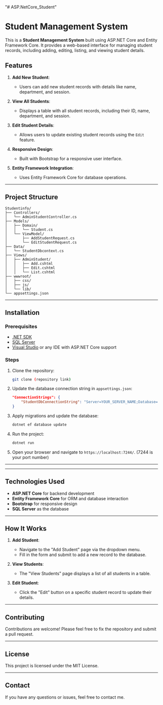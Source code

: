 "# ASP.NetCore_Student" 

# Student Management System

This is a **Student Management System** built using ASP.NET Core and Entity Framework Core. It provides a web-based interface for managing student records, including adding, editing, listing, and viewing student details.

## Features

1. **Add New Student**:
   - Users can add new student records with details like name, department, and session.

2. **View All Students**:
   - Displays a table with all student records, including their ID, name, department, and session.

3. **Edit Student Details**:
   - Allows users to update existing student records using the `Edit` feature.

4. **Responsive Design**:
   - Built with Bootstrap for a responsive user interface.

5. **Entity Framework Integration**:
   - Uses Entity Framework Core for database operations.

---

## Project Structure

```plaintext
Studentinfo/
├── Controllers/
│   └── AdminStudentController.cs
├── Models/
│   ├── Domain/
│   │   └── Student.cs
│   └── ViewModel/
│       ├── AddStudentRequest.cs
│       └── EditStudentRequest.cs
├── Data/
│   └── StudentDbcontext.cs
├── Views/
│   ├── AdminStudent/
│   │   ├── Add.cshtml
│   │   ├── Edit.cshtml
│   │   └── List.cshtml
├── wwwroot/
│   ├── css/
│   ├── js/
│   └── lib/
└── appsettings.json
```

---

## Installation

### Prerequisites

- [.NET SDK](https://dotnet.microsoft.com/download)
- [SQL Server](https://www.microsoft.com/en-us/sql-server/sql-server-downloads)
- [Visual Studio](https://visualstudio.microsoft.com/) or any IDE with ASP.NET Core support

### Steps

1. Clone the repository:
   ```bash
   git clone (repository link)
   ```

2. Update the database connection string in `appsettings.json`:
   ```json
   "ConnectionStrings": {
       "StudentDbConnectionString": "Server=YOUR_SERVER_NAME;Database=StudentDb;Trusted_Connection=True;TrustServerCertificate=Yes;"
   }
   ```

3. Apply migrations and update the database:
   ```bash
   dotnet ef database update
   ```

4. Run the project:
   ```bash
   dotnet run
   ```

5. Open your browser and navigate to `https://localhost:7244/`. (7244 is your port number)

---

---

## Technologies Used

- **ASP.NET Core** for backend development
- **Entity Framework Core** for ORM and database interaction
- **Bootstrap** for responsive design
- **SQL Server** as the database

---

## How It Works

1. **Add Student**:
   - Navigate to the "Add Student" page via the dropdown menu.
   - Fill in the form and submit to add a new record to the database.

2. **View Students**:
   - The "View Students" page displays a list of all students in a table.

3. **Edit Student**:
   - Click the "Edit" button on a specific student record to update their details.

---

## Contributing

Contributions are welcome! Please feel free to fix the repository and submit a pull request.

---

## License

This project is licensed under the MIT License.

---

## Contact

If you have any questions or issues, feel free to contact me.

